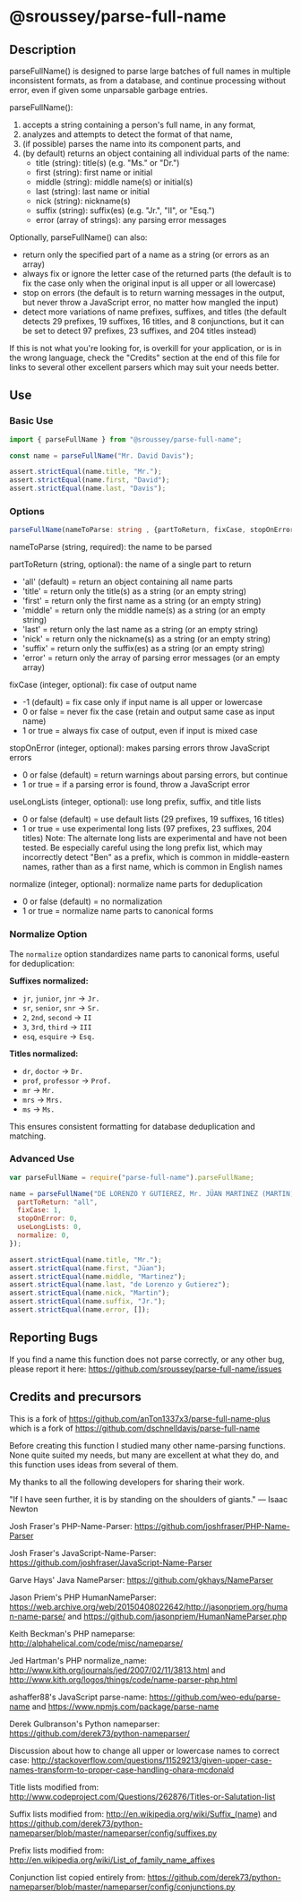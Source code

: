 # @sroussey/parse-full-name

## Description

parseFullName() is designed to parse large batches of full names in multiple
inconsistent formats, as from a database, and continue processing without error,
even if given some unparsable garbage entries.

parseFullName():

1. accepts a string containing a person's full name, in any format,
2. analyzes and attempts to detect the format of that name,
3. (if possible) parses the name into its component parts, and
4. (by default) returns an object containing all individual parts of the name:
   - title (string): title(s) (e.g. "Ms." or "Dr.")
   - first (string): first name or initial
   - middle (string): middle name(s) or initial(s)
   - last (string): last name or initial
   - nick (string): nickname(s)
   - suffix (string): suffix(es) (e.g. "Jr.", "II", or "Esq.")
   - error (array of strings): any parsing error messages

Optionally, parseFullName() can also:

- return only the specified part of a name as a string (or errors as an array)
- always fix or ignore the letter case of the returned parts (the default is
  to fix the case only when the original input is all upper or all lowercase)
- stop on errors (the default is to return warning messages in the output,
  but never throw a JavaScript error, no matter how mangled the input)
- detect more variations of name prefixes, suffixes, and titles (the default
  detects 29 prefixes, 19 suffixes, 16 titles, and 8 conjunctions, but it
  can be set to detect 97 prefixes, 23 suffixes, and 204 titles instead)

If this is not what you're looking for, is overkill for your application, or
is in the wrong language, check the "Credits" section at the end of this file
for links to several other excellent parsers which may suit your needs better.

## Use

### Basic Use

```ts
import { parseFullName } from "@sroussey/parse-full-name";

const name = parseFullName("Mr. David Davis");

assert.strictEqual(name.title, "Mr.");
assert.strictEqual(name.first, "David");
assert.strictEqual(name.last, "Davis");
```

### Options

```ts
parseFullName(nameToParse: string , {partToReturn, fixCase, stopOnError, useLongLists, normalize}: {partToReturn: string, fixCase: number, stopOnError: number, useLongLists: number, normalize: number})
```

nameToParse (string, required): the name to be parsed

partToReturn (string, optional): the name of a single part to return

- 'all' (default) = return an object containing all name parts
- 'title' = return only the title(s) as a string (or an empty string)
- 'first' = return only the first name as a string (or an empty string)
- 'middle' = return only the middle name(s) as a string (or an empty string)
- 'last' = return only the last name as a string (or an empty string)
- 'nick' = return only the nickname(s) as a string (or an empty string)
- 'suffix' = return only the suffix(es) as a string (or an empty string)
- 'error' = return only the array of parsing error messages (or an empty array)

fixCase (integer, optional): fix case of output name

- -1 (default) = fix case only if input name is all upper or lowercase
- 0 or false = never fix the case (retain and output same case as input name)
- 1 or true = always fix case of output, even if input is mixed case

stopOnError (integer, optional): makes parsing errors throw JavaScript errors

- 0 or false (default) = return warnings about parsing errors, but continue
- 1 or true = if a parsing error is found, throw a JavaScript error

useLongLists (integer, optional): use long prefix, suffix, and title lists

- 0 or false (default) = use default lists (29 prefixes, 19 suffixes, 16 titles)
- 1 or true = use experimental long lists (97 prefixes, 23 suffixes, 204 titles)
  Note: The alternate long lists are experimental and have not been tested.
  Be especially careful using the long prefix list, which may incorrectly
  detect "Ben" as a prefix, which is common in middle-eastern names,
  rather than as a first name, which is common in English names

normalize (integer, optional): normalize name parts for deduplication

- 0 or false (default) = no normalization
- 1 or true = normalize name parts to canonical forms

### Normalize Option

The `normalize` option standardizes name parts to canonical forms, useful for deduplication:

**Suffixes normalized:**

- `jr`, `junior`, `jnr` → `Jr.`
- `sr`, `senior`, `snr` → `Sr.`
- `2`, `2nd`, `second` → `II`
- `3`, `3rd`, `third` → `III`
- `esq`, `esquire` → `Esq.`

**Titles normalized:**

- `dr`, `doctor` → `Dr.`
- `prof`, `professor` → `Prof.`
- `mr` → `Mr.`
- `mrs` → `Mrs.`
- `ms` → `Ms.`

This ensures consistent formatting for database deduplication and matching.

### Advanced Use

```javascript
var parseFullName = require("parse-full-name").parseFullName;

name = parseFullName("DE LORENZO Y GUTIEREZ, Mr. JÜAN MARTINEZ (MARTIN) Jr.", {
  partToReturn: "all",
  fixCase: 1,
  stopOnError: 0,
  useLongLists: 0,
  normalize: 0,
});

assert.strictEqual(name.title, "Mr.");
assert.strictEqual(name.first, "Jüan");
assert.strictEqual(name.middle, "Martinez");
assert.strictEqual(name.last, "de Lorenzo y Gutierez");
assert.strictEqual(name.nick, "Martin");
assert.strictEqual(name.suffix, "Jr.");
assert.strictEqual(name.error, []);
```

## Reporting Bugs

If you find a name this function does not parse correctly, or any other bug,
please report it here: https://github.com/sroussey/parse-full-name/issues

## Credits and precursors

This is a fork of https://github.com/anTon1337x3/parse-full-name-plus which
is a fork of https://github.com/dschnelldavis/parse-full-name

Before creating this function I studied many other name-parsing functions.
None quite suited my needs, but many are excellent at what they do, and
this function uses ideas from several of them.

My thanks to all the following developers for sharing their work.

"If I have seen further, it is by standing on the shoulders of giants."
— Isaac Newton

Josh Fraser's PHP-Name-Parser:
https://github.com/joshfraser/PHP-Name-Parser

Josh Fraser's JavaScript-Name-Parser:
https://github.com/joshfraser/JavaScript-Name-Parser

Garve Hays' Java NameParser:
https://github.com/gkhays/NameParser

Jason Priem's PHP HumanNameParser:
https://web.archive.org/web/20150408022642/http://jasonpriem.org/human-name-parse/ and
https://github.com/jasonpriem/HumanNameParser.php

Keith Beckman's PHP nameparse:
http://alphahelical.com/code/misc/nameparse/

Jed Hartman's PHP normalize_name:
http://www.kith.org/journals/jed/2007/02/11/3813.html and
http://www.kith.org/logos/things/code/name-parser-php.html

ashaffer88's JavaScript parse-name:
https://github.com/weo-edu/parse-name and
https://www.npmjs.com/package/parse-name

Derek Gulbranson's Python nameparser:
https://github.com/derek73/python-nameparser/

Discussion about how to change all upper or lowercase names to correct case:
http://stackoverflow.com/questions/11529213/given-upper-case-names-transform-to-proper-case-handling-ohara-mcdonald

Title lists modified from:
http://www.codeproject.com/Questions/262876/Titles-or-Salutation-list

Suffix lists modified from:
http://en.wikipedia.org/wiki/Suffix_(name) and
https://github.com/derek73/python-nameparser/blob/master/nameparser/config/suffixes.py

Prefix lists modified from:
http://en.wikipedia.org/wiki/List_of_family_name_affixes

Conjunction list copied entirely from:
https://github.com/derek73/python-nameparser/blob/master/nameparser/config/conjunctions.py
